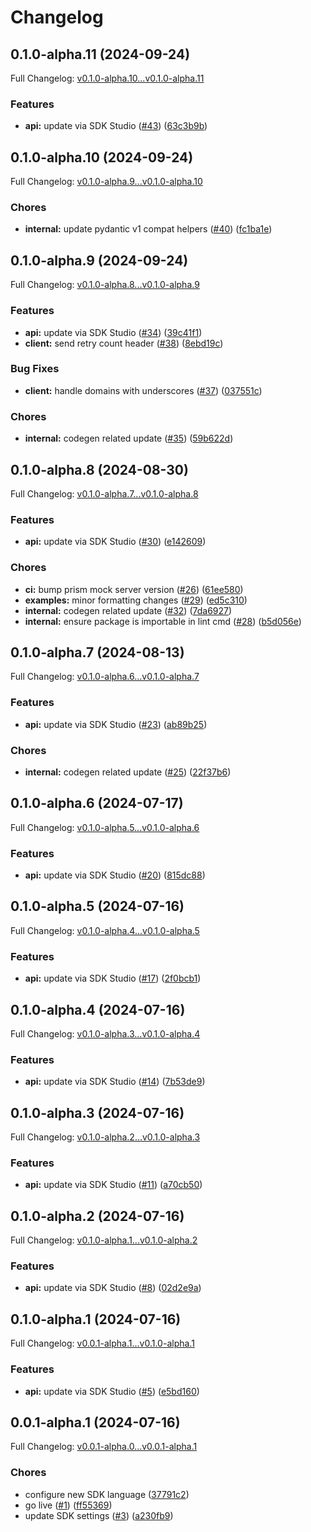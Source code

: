 # Changelog

## 0.1.0-alpha.11 (2024-09-24)

Full Changelog: [v0.1.0-alpha.10...v0.1.0-alpha.11](https://github.com/deeporiginbio/deeporigin-data-sdk/compare/v0.1.0-alpha.10...v0.1.0-alpha.11)

### Features

* **api:** update via SDK Studio ([#43](https://github.com/deeporiginbio/deeporigin-data-sdk/issues/43)) ([63c3b9b](https://github.com/deeporiginbio/deeporigin-data-sdk/commit/63c3b9b737b47a6e1b4a6a61195f6b5fa89e3561))

## 0.1.0-alpha.10 (2024-09-24)

Full Changelog: [v0.1.0-alpha.9...v0.1.0-alpha.10](https://github.com/deeporiginbio/deeporigin-data-sdk/compare/v0.1.0-alpha.9...v0.1.0-alpha.10)

### Chores

* **internal:** update pydantic v1 compat helpers ([#40](https://github.com/deeporiginbio/deeporigin-data-sdk/issues/40)) ([fc1ba1e](https://github.com/deeporiginbio/deeporigin-data-sdk/commit/fc1ba1eca1f9360d0aaed9bd016397d50faa1426))

## 0.1.0-alpha.9 (2024-09-24)

Full Changelog: [v0.1.0-alpha.8...v0.1.0-alpha.9](https://github.com/deeporiginbio/deeporigin-data-sdk/compare/v0.1.0-alpha.8...v0.1.0-alpha.9)

### Features

* **api:** update via SDK Studio ([#34](https://github.com/deeporiginbio/deeporigin-data-sdk/issues/34)) ([39c41f1](https://github.com/deeporiginbio/deeporigin-data-sdk/commit/39c41f1d6703f89fc0fb937165b8e030d9f2e264))
* **client:** send retry count header ([#38](https://github.com/deeporiginbio/deeporigin-data-sdk/issues/38)) ([8ebd19c](https://github.com/deeporiginbio/deeporigin-data-sdk/commit/8ebd19c5d51502ffe49d3b60d5767c3262674689))


### Bug Fixes

* **client:** handle domains with underscores ([#37](https://github.com/deeporiginbio/deeporigin-data-sdk/issues/37)) ([037551c](https://github.com/deeporiginbio/deeporigin-data-sdk/commit/037551c9315a4494caca26722b29ffc5f9d80ed5))


### Chores

* **internal:** codegen related update ([#35](https://github.com/deeporiginbio/deeporigin-data-sdk/issues/35)) ([59b622d](https://github.com/deeporiginbio/deeporigin-data-sdk/commit/59b622d2bfa91a811058279c5207b6a52efb6185))

## 0.1.0-alpha.8 (2024-08-30)

Full Changelog: [v0.1.0-alpha.7...v0.1.0-alpha.8](https://github.com/deeporiginbio/deeporigin-data-sdk/compare/v0.1.0-alpha.7...v0.1.0-alpha.8)

### Features

* **api:** update via SDK Studio ([#30](https://github.com/deeporiginbio/deeporigin-data-sdk/issues/30)) ([e142609](https://github.com/deeporiginbio/deeporigin-data-sdk/commit/e142609db6f0c3707f78bc3b1578279d4cf09394))


### Chores

* **ci:** bump prism mock server version ([#26](https://github.com/deeporiginbio/deeporigin-data-sdk/issues/26)) ([61ee580](https://github.com/deeporiginbio/deeporigin-data-sdk/commit/61ee580e6f5c96b12583abf57290d150b67daef5))
* **examples:** minor formatting changes ([#29](https://github.com/deeporiginbio/deeporigin-data-sdk/issues/29)) ([ed5c310](https://github.com/deeporiginbio/deeporigin-data-sdk/commit/ed5c3100b1047f551fec5ccb0197d208d08073dd))
* **internal:** codegen related update ([#32](https://github.com/deeporiginbio/deeporigin-data-sdk/issues/32)) ([7da6927](https://github.com/deeporiginbio/deeporigin-data-sdk/commit/7da6927316026bb98e02f461879e6b7e1f5dafe9))
* **internal:** ensure package is importable in lint cmd ([#28](https://github.com/deeporiginbio/deeporigin-data-sdk/issues/28)) ([b5d056e](https://github.com/deeporiginbio/deeporigin-data-sdk/commit/b5d056ea9dfab946d3f8a2b5dd12c948e3e38474))

## 0.1.0-alpha.7 (2024-08-13)

Full Changelog: [v0.1.0-alpha.6...v0.1.0-alpha.7](https://github.com/deeporiginbio/deeporigin-data-sdk/compare/v0.1.0-alpha.6...v0.1.0-alpha.7)

### Features

* **api:** update via SDK Studio ([#23](https://github.com/deeporiginbio/deeporigin-data-sdk/issues/23)) ([ab89b25](https://github.com/deeporiginbio/deeporigin-data-sdk/commit/ab89b250f3db232cc56d38e3556c4779c2ba325d))


### Chores

* **internal:** codegen related update ([#25](https://github.com/deeporiginbio/deeporigin-data-sdk/issues/25)) ([22f37b6](https://github.com/deeporiginbio/deeporigin-data-sdk/commit/22f37b63f5f98bc4bcc9a39c07c235789eb5034f))

## 0.1.0-alpha.6 (2024-07-17)

Full Changelog: [v0.1.0-alpha.5...v0.1.0-alpha.6](https://github.com/deeporiginbio/deeporigin-data-sdk/compare/v0.1.0-alpha.5...v0.1.0-alpha.6)

### Features

* **api:** update via SDK Studio ([#20](https://github.com/deeporiginbio/deeporigin-data-sdk/issues/20)) ([815dc88](https://github.com/deeporiginbio/deeporigin-data-sdk/commit/815dc88f15a9c09155ee9f4e51a9c08faa7851d0))

## 0.1.0-alpha.5 (2024-07-16)

Full Changelog: [v0.1.0-alpha.4...v0.1.0-alpha.5](https://github.com/deeporiginbio/deeporigin-data-sdk/compare/v0.1.0-alpha.4...v0.1.0-alpha.5)

### Features

* **api:** update via SDK Studio ([#17](https://github.com/deeporiginbio/deeporigin-data-sdk/issues/17)) ([2f0bcb1](https://github.com/deeporiginbio/deeporigin-data-sdk/commit/2f0bcb1b01e70e640036dff9463889b33542f5eb))

## 0.1.0-alpha.4 (2024-07-16)

Full Changelog: [v0.1.0-alpha.3...v0.1.0-alpha.4](https://github.com/deeporiginbio/deeporigin-data-sdk/compare/v0.1.0-alpha.3...v0.1.0-alpha.4)

### Features

* **api:** update via SDK Studio ([#14](https://github.com/deeporiginbio/deeporigin-data-sdk/issues/14)) ([7b53de9](https://github.com/deeporiginbio/deeporigin-data-sdk/commit/7b53de9c6d1d54a3da55248fef0d96359b28e81f))

## 0.1.0-alpha.3 (2024-07-16)

Full Changelog: [v0.1.0-alpha.2...v0.1.0-alpha.3](https://github.com/deeporiginbio/deeporigin-data-sdk/compare/v0.1.0-alpha.2...v0.1.0-alpha.3)

### Features

* **api:** update via SDK Studio ([#11](https://github.com/deeporiginbio/deeporigin-data-sdk/issues/11)) ([a70cb50](https://github.com/deeporiginbio/deeporigin-data-sdk/commit/a70cb500834042eecc74184d54f2aaf2ac3dcb36))

## 0.1.0-alpha.2 (2024-07-16)

Full Changelog: [v0.1.0-alpha.1...v0.1.0-alpha.2](https://github.com/deeporiginbio/deeporigin-data-sdk/compare/v0.1.0-alpha.1...v0.1.0-alpha.2)

### Features

* **api:** update via SDK Studio ([#8](https://github.com/deeporiginbio/deeporigin-data-sdk/issues/8)) ([02d2e9a](https://github.com/deeporiginbio/deeporigin-data-sdk/commit/02d2e9a6dbd014b3f0f0d3a81c72c643f75a7812))

## 0.1.0-alpha.1 (2024-07-16)

Full Changelog: [v0.0.1-alpha.1...v0.1.0-alpha.1](https://github.com/deeporiginbio/deeporigin-data-sdk/compare/v0.0.1-alpha.1...v0.1.0-alpha.1)

### Features

* **api:** update via SDK Studio ([#5](https://github.com/deeporiginbio/deeporigin-data-sdk/issues/5)) ([e5bd160](https://github.com/deeporiginbio/deeporigin-data-sdk/commit/e5bd1601b043d5d280533d8d540c1fb01311bd30))

## 0.0.1-alpha.1 (2024-07-16)

Full Changelog: [v0.0.1-alpha.0...v0.0.1-alpha.1](https://github.com/deeporiginbio/deeporigin-data-sdk/compare/v0.0.1-alpha.0...v0.0.1-alpha.1)

### Chores

* configure new SDK language ([37791c2](https://github.com/deeporiginbio/deeporigin-data-sdk/commit/37791c279d8cf961038324c010e63300b62c34cd))
* go live ([#1](https://github.com/deeporiginbio/deeporigin-data-sdk/issues/1)) ([ff55369](https://github.com/deeporiginbio/deeporigin-data-sdk/commit/ff553698346f586bd6cac94d57ca4fb448afac32))
* update SDK settings ([#3](https://github.com/deeporiginbio/deeporigin-data-sdk/issues/3)) ([a230fb9](https://github.com/deeporiginbio/deeporigin-data-sdk/commit/a230fb9014e7df6620fc7da32e2d6710b71a59bb))
